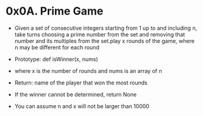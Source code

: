# 0x0A. Prime Game

* Given a set of consecutive integers starting from 1 up to and including n,
take turns choosing a prime number from the set and removing that number and its multiples from the set.play x rounds of the game, where n may be different for each round

* Prototype: def isWinner(x, nums)

* where x is the number of rounds and nums is an array of n

* Return: name of the player that won the most rounds

* If the winner cannot be determined, return None

* You can assume n and x will not be larger than 10000

